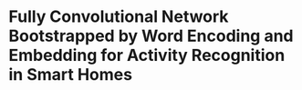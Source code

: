 # Fully Convolutional Network Bootstrapped by Word Encoding and Embedding for Activity Recognition in Smart Homes
